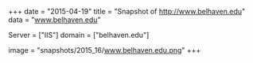 
+++
date = "2015-04-19"
title = "Snapshot of http://www.belhaven.edu"
data = "www.belhaven.edu"

Server = ["IIS"]
domain = ["belhaven.edu"]

  image = "snapshots/2015_16/www.belhaven.edu.png"
+++
#
